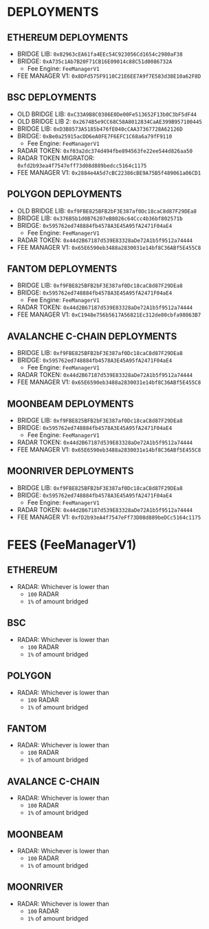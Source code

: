 # DEPLOYMENTS
## ETHEREUM DEPLOYMENTS
* BRIDGE LIB: `0x82963cEA61fa4EEc54C923056Cd1654c2980aF38`
* BRIDGE: `0xA735c1Ab7B20F71CB16E09014c88C51d0086732A`
    - Fee Engine: `FeeManagerV1`
* FEE MANAGER V1: `0x8DFd575F9110C21E6EE7A9f7E583d38E10a62F8D`

## BSC DEPLOYMENTS
* OLD BRIDGE LIB: `0xC33A9B8C0386E0De00Fe513652F13b0C3bF5dF44`
* OLD BRIDGE LIB 2: `0x2674B5e9CC68C58A8012834CaAE399B957100445`
* BRIDGE LIB: `0xD3B8573A5185b476fE040cCAA37367728A62126D`
* BRIDGE: `0xBe0a25915acDD6eA0FE7F6EFC1C68a6a79fF9110`
    - Fee Engine: `FeeManagerV1`
* RADAR TOKEN: `0xf03a2dc374d494fbe894563fe22ee544d826aa50`
* RADAR TOKEN MIGRATOR: `0xfd2b93ea4f7547eff73d08d889bedcc5164c1175`
* FEE MANAGER V1: `0x2884e4A5d7cBC22386cBE9A75B5f489061a06CD1`

## POLYGON DEPLOYMENTS
* OLD BRIDGE LIB: `0xf9FBE825BFB2bF3E387af0Dc18caC8d87F29DEa8`
* BRIDGE LIB: `0x376B5b1d0B76207eB8026c64Ccc4b36bf802571b`
* BRIDGE: `0x595762ed748884fb4578A3E45A95fA2471F04aE4`
    - Fee Engine: `FeeManagerV1`
* RADAR TOKEN: `0x44d2B67187d539E83328aDe72A1b5f9512a74444`
* FEE MANAGER V1: `0x65E6590eb3488a2830031e14bf8C36ABf5E455C8`

## FANTOM DEPLOYMENTS
* BRIDGE LIB: `0xf9FBE825BFB2bF3E387af0Dc18caC8d87F29DEa8`
* BRIDGE: `0x595762ed748884fb4578A3E45A95fA2471F04aE4`
    - Fee Engine: `FeeManagerV1`
* RADAR TOKEN: `0x44d2B67187d539E83328aDe72A1b5f9512a74444`
* FEE MANAGER V1: `0xC1948e756b5617A56821Ec312de80cbfa98063B7`

## AVALANCHE C-CHAIN DEPLOYMENTS
* BRIDGE LIB: `0xf9FBE825BFB2bF3E387af0Dc18caC8d87F29DEa8`
* BRIDGE: `0x595762ed748884fb4578A3E45A95fA2471F04aE4`
    - Fee Engine: `FeeManagerV1`
* RADAR TOKEN: `0x44d2B67187d539E83328aDe72A1b5f9512a74444`
* FEE MANAGER V1: `0x65E6590eb3488a2830031e14bf8C36ABf5E455C8`

## MOONBEAM DEPLOYMENTS
* BRIDGE LIB: `0xf9FBE825BFB2bF3E387af0Dc18caC8d87F29DEa8`
* BRIDGE: `0x595762ed748884fb4578A3E45A95fA2471F04aE4`
    - Fee Engine: `FeeManagerV1`
* RADAR TOKEN: `0x44d2B67187d539E83328aDe72A1b5f9512a74444`
* FEE MANAGER V1: `0x65E6590eb3488a2830031e14bf8C36ABf5E455C8`

## MOONRIVER DEPLOYMENTS
* BRIDGE LIB: `0xf9FBE825BFB2bF3E387af0Dc18caC8d87F29DEa8`
* BRIDGE: `0x595762ed748884fb4578A3E45A95fA2471F04aE4`
    - Fee Engine: `FeeManagerV1`
* RADAR TOKEN: `0x44d2B67187d539E83328aDe72A1b5f9512a74444`
* FEE MANAGER V1: `0xfD2b93eA4f7547eFf73D08d889beDCc5164c1175`

# FEES (FeeManagerV1)

## ETHEREUM
* RADAR: Whichever is lower than
    - `100` RADAR
    - `1%` of amount bridged

## BSC
* RADAR: Whichever is lower than
    - `100` RADAR
    - `1%` of amount bridged

## POLYGON
* RADAR: Whichever is lower than
    - `100` RADAR
    - `1%` of amount bridged

## FANTOM
* RADAR: Whichever is lower than
    - `100` RADAR
    - `1%` of amount bridged

## AVALANCE C-CHAIN
* RADAR: Whichever is lower than
    - `100` RADAR
    - `1%` of amount bridged

## MOONBEAM
* RADAR: Whichever is lower than
    - `100` RADAR
    - `1%` of amount bridged

## MOONRIVER
* RADAR: Whichever is lower than
    - `100` RADAR
    - `1%` of amount bridged